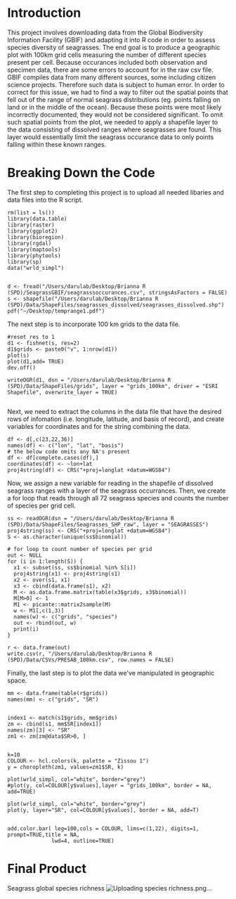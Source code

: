 # Introduction 

This project involves downloading  data from the Global Biodiversity Information Facility (GBIF) and adapting it into R code in order to assess species diversity of seagrasses. The end goal is to produce a geographic plot with 100km grid cells measuring the number of different species present per cell. Because occurances included both observation and specimen data, there are some errors to account for in the raw csv file. GBIF compiles data from many different sources, some including citizen science projects. Therefore such data is subject to human error. In order to correct for this issue, we had to find a way to filter out the spatial points that fell out of the range of normal seagrass distributions (eg. points falling on land or in the middle of the ocean). Because these points were most likely incorrectly documented, they would not be considered significant. To omit such spatial points from the plot, we needed to apply a shapefile layer to the data consisting of dissolved ranges where seagrasses are found. This layer would essentially limit the seagrass occurance data to only points falling within these known ranges. 

# Breaking Down the Code

The first step to completing this project is to upload all needed libaries and data files into the R script.

```
rm(list = ls())
library(data.table)
library(raster)
library(ggplot2)
library(bioregion)
library(rgdal)
library(maptools)
library(phytools)
library(sp)
data("wrld_simpl")


d <- fread("/Users/darulab/Desktop/Brianna R (SPD)/SeagrassGBIF/seagrasssoccurances.csv", stringsAsFactors = FALSE)
s <- shapefile("/Users/darulab/Desktop/Brianna R (SPD)/Data/ShapeFiles/seagrasses_dissolved/seagrasses_dissolved.shp")
pdf("~/Desktop/temprange1.pdf")

```

The next step is to incorporate 100 km grids to the data file.

```
#reset res to 1 
d1 <- fishnet(s, res=2)
d1$grids <- paste0("v", 1:nrow(d1))
plot(s)
plot(d1,add= TRUE)
dev.off()

writeOGR(d1, dsn = "/Users/darulab/Desktop/Brianna R (SPD)/Data/ShapeFiles/grids", layer = "grids_100km", driver = "ESRI Shapefile", overwrite_layer = TRUE)
 
```

Next, we need to extract the columns in the data file that  have the desired rows of infomation (i.e. longitude, latitude, and basis of record), and create  variables for coordinates and for the string combining the data.

```
df <- d[,c(23,22,36)]
names(df) <- c("lon", "lat", "basis")
# the below code omits any NA's present
df <- df[complete.cases(df),]
coordinates(df) <- ~lon+lat
proj4string(df) <- CRS("+proj=longlat +datum=WGS84")

```

Now, we assign a new variable for reading in the shapefile of dissolved seagrass ranges with a layer of the seagrass occurrances.  Then, we create a  for loop that reads through  all 72 seagrass species and counts the  number of species per grid cell.

```
ss <- readOGR(dsn = "/Users/darulab/Desktop/Brianna R (SPD)/Data/ShapeFiles/Seagrasses_SHP_raw", layer = "SEAGRASSES")
proj4string(ss) <- CRS("+proj=longlat +datum=WGS84")
S <- as.character(unique(ss$binomial))

# for loop to count number of species per grid
out <- NULL
for (i in 1:length(S)) {
  x1 <- subset(ss, ss$binomial %in% S[i])
  proj4string(x1) <- proj4string(s1)
  x2 <- over(s1, x1)
  x3 <- cbind(data.frame(s1), x2)
  M <- as.data.frame.matrix(table(x3$grids, x3$binomial))
  M[M>0] <- 1
  M1 <- picante::matrix2sample(M)
  w <- M1[,c(1,3)]
  names(w) <- c("grids", "species")
  out <- rbind(out, w)
  print(i)
}

r <- data.frame(out)
write.csv(r, "/Users/darulab/Desktop/Brianna R (SPD)/Data/CSVs/PRESAB_100km.csv", row.names = FALSE)

```
Finally, the last step is to plot the data we've manipulated in geographic space.

```
mm <- data.frame(table(r$grids))
names(mm) <- c("grids", "SR")


index1 <- match(s1$grids, mm$grids)
zm <- cbind(s1, mm$SR[index1])
names(zm)[3] <- "SR"
zm1 <- zm[zm@data$SR>0, ]


k=10
COLOUR <- hcl.colors(k, palette = "Zissou 1")
y = choropleth(zm1, values=zm1$SR, k)

plot(wrld_simpl, col="white", border="grey")
#plot(y, col=COLOUR[y$values],layer = "grids_100km", border = NA, add=TRUE)

plot(wrld_simpl, col="white", border="grey")
plot(y, layer="SR", col=COLOUR[y$values], border = NA, add=T)


add.color.bar( leg=100,cols = COLOUR, lims=c(1,22), digits=1, prompt=TRUE,title = NA,
              lwd=4, outline=TRUE)
```

# Final Product
Seagrass global species richness
![Uploading species richness.png…]()

